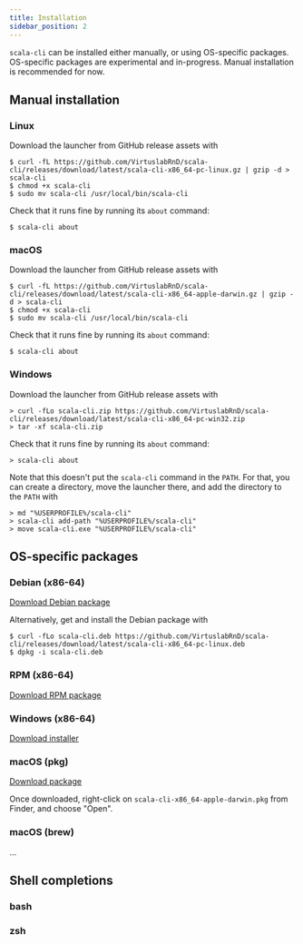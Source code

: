 ```yaml
---
title: Installation
sidebar_position: 2
---
```


`scala-cli` can be installed either manually, or using OS-specific packages.
OS-specific packages are experimental and in-progress.
Manual installation is recommended for now.

## Manual installation

### Linux

Download the launcher from GitHub release assets with
```text
$ curl -fL https://github.com/VirtuslabRnD/scala-cli/releases/download/latest/scala-cli-x86_64-pc-linux.gz | gzip -d > scala-cli
$ chmod +x scala-cli
$ sudo mv scala-cli /usr/local/bin/scala-cli
```

Check that it runs fine by running its `about` command:
```text
$ scala-cli about
```

### macOS

Download the launcher from GitHub release assets with
```text
$ curl -fL https://github.com/VirtuslabRnD/scala-cli/releases/download/latest/scala-cli-x86_64-apple-darwin.gz | gzip -d > scala-cli
$ chmod +x scala-cli
$ sudo mv scala-cli /usr/local/bin/scala-cli
```

Check that it runs fine by running its `about` command:
```text
$ scala-cli about
```

### Windows

Download the launcher from GitHub release assets with
```text
> curl -fLo scala-cli.zip https://github.com/VirtuslabRnD/scala-cli/releases/download/latest/scala-cli-x86_64-pc-win32.zip
> tar -xf scala-cli.zip
```

Check that it runs fine by running its `about` command:
```text
> scala-cli about
```

Note that this doesn't put the `scala-cli` command in the `PATH`. For that, you can create a directory, move the
launcher there, and add the directory to the `PATH` with
```text
> md "%USERPROFILE%/scala-cli"
> scala-cli add-path "%USERPROFILE%/scala-cli"
> move scala-cli.exe "%USERPROFILE%/scala-cli"
```

## OS-specific packages

### Debian (x86-64)

[Download Debian package](https://github.com/VirtuslabRnD/scala-cli/releases/download/latest/scala-cli-x86_64-pc-linux.deb)

Alternatively, get and install the Debian package with
```text
$ curl -fLo scala-cli.deb https://github.com/VirtuslabRnD/scala-cli/releases/download/latest/scala-cli-x86_64-pc-linux.deb
$ dpkg -i scala-cli.deb
```

### RPM (x86-64)

[Download RPM package](https://github.com/VirtuslabRnD/scala-cli/releases/download/latest/scala-cli-x86_64-pc-linux.rpm)

### Windows (x86-64)

[Download installer](https://github.com/VirtuslabRnD/scala-cli/releases/download/latest/scala-cli-x86_64-pc-win32.msi)

### macOS (pkg)

[Download package](https://github.com/VirtuslabRnD/scala-cli/releases/download/latest/scala-cli-x86_64-apple-darwin.pkg)

Once downloaded, right-click on `scala-cli-x86_64-apple-darwin.pkg` from Finder, and choose "Open".

### macOS (brew)

…

## Shell completions

### bash

### zsh
